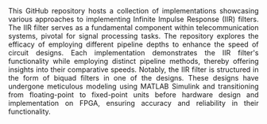 <div style="text-align: justify;">
This GitHub repository hosts a collection of implementations showcasing various approaches to implementing Infinite Impulse Response (IIR) filters. The IIR filter serves as a fundamental component within telecommunication systems, pivotal for signal processing tasks.
The repository explores the efficacy of employing different pipeline depths to enhance the speed of circuit designs. Each implementation demonstrates the IIR filter's functionality while employing distinct pipeline methods, thereby offering insights into their comparative speeds.
Notably, the IIR filter is structured in the form of biquad filters in one of the designs. These designs have undergone meticulous modeling using MATLAB Simulink and transitioning from floating-point to fixed-point units before hardware design and implementation on FPGA, ensuring accuracy and reliability in their functionality. 
</div>
